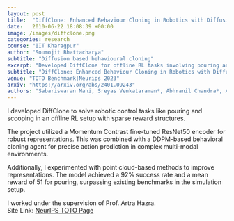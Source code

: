 ```yaml
---
layout: post
title:  "DiffClone: Enhanced Behaviour Cloning in Robotics with Diffusion-Driven Policy Learning"
date:   2010-06-22 18:08:39 +00:00
image: /images/diffclone.png
categories: research
course: "IIT Kharagpur"
author: "Soumojit Bhattacharya"
subtitle: "Diffusion based behavioural cloning"
excerpt: "Developed DiffClone for offline RL tasks involving pouring and scooping with sparse rewards. <a href='https://arxiv.org/abs/2401.09243' target='_blank'>arXiv</a>"
subtitle: "DiffClone: Enhanced Behaviour Cloning in Robotics with Diffusion-Driven Policy Learning"
venue: "TOTO Benchmark|Neurips 2023"
arxiv: "https://arxiv.org/abs/2401.09243"
authors: "Sabariswaran Mani, Sreyas Venkataraman*, Abhranil Chandra*, Adyan Rizvi*, Yash Sirvi*, <strong>Soumojit Bhattacharya*</strong>, Aritra Hazra"
---
```

I developed DiffClone to solve robotic control tasks like pouring and scooping in an offline RL setup with sparse reward structures.  

The project utilized a Momentum Contrast fine-tuned ResNet50 encoder for robust representations. This was combined with a DDPM-based behavioral cloning agent for precise action prediction in complex multi-modal environments.  

Additionally, I experimented with point cloud-based methods to improve representations. The model achieved a 92% success rate and a mean reward of 51 for pouring, surpassing existing benchmarks in the simulation setup.  

I worked under the supervision of Prof. Artra Hazra.  
Site Link: [NeurIPS TOTO Page](https://sites.google.com/view/iitkgp-nips23toto/home)
